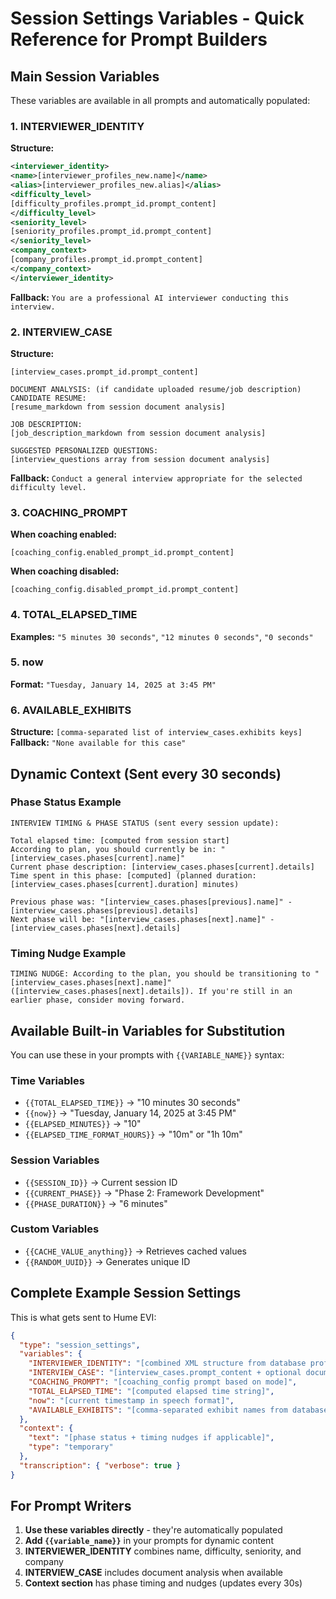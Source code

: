 # Session Settings Variables - Quick Reference for Prompt Builders

## Main Session Variables

These variables are available in all prompts and automatically populated:

### 1. INTERVIEWER_IDENTITY
**Structure:**
```xml
<interviewer_identity>
<name>[interviewer_profiles_new.name]</name>
<alias>[interviewer_profiles_new.alias]</alias>
<difficulty_level>
[difficulty_profiles.prompt_id.prompt_content]
</difficulty_level>
<seniority_level>
[seniority_profiles.prompt_id.prompt_content]
</seniority_level>
<company_context>
[company_profiles.prompt_id.prompt_content]
</company_context>
</interviewer_identity>
```

**Fallback:** `You are a professional AI interviewer conducting this interview.`

### 2. INTERVIEW_CASE
**Structure:**
```
[interview_cases.prompt_id.prompt_content]

DOCUMENT ANALYSIS: (if candidate uploaded resume/job description)
CANDIDATE RESUME:
[resume_markdown from session document analysis]

JOB DESCRIPTION:
[job_description_markdown from session document analysis]

SUGGESTED PERSONALIZED QUESTIONS:
[interview_questions array from session document analysis]
```

**Fallback:** `Conduct a general interview appropriate for the selected difficulty level.`

### 3. COACHING_PROMPT
**When coaching enabled:**
```
[coaching_config.enabled_prompt_id.prompt_content]
```

**When coaching disabled:**
```
[coaching_config.disabled_prompt_id.prompt_content]
```

### 4. TOTAL_ELAPSED_TIME
**Examples:** `"5 minutes 30 seconds"`, `"12 minutes 0 seconds"`, `"0 seconds"`

### 5. now
**Format:** `"Tuesday, January 14, 2025 at 3:45 PM"`

### 6. AVAILABLE_EXHIBITS
**Structure:** `[comma-separated list of interview_cases.exhibits keys]`
**Fallback:** `"None available for this case"`

## Dynamic Context (Sent every 30 seconds)

### Phase Status Example
```
INTERVIEW TIMING & PHASE STATUS (sent every session update):

Total elapsed time: [computed from session start]
According to plan, you should currently be in: "[interview_cases.phases[current].name]"
Current phase description: [interview_cases.phases[current].details]
Time spent in this phase: [computed] (planned duration: [interview_cases.phases[current].duration] minutes)

Previous phase was: "[interview_cases.phases[previous].name]" - [interview_cases.phases[previous].details]
Next phase will be: "[interview_cases.phases[next].name]" - [interview_cases.phases[next].details]
```

### Timing Nudge Example
```
TIMING NUDGE: According to the plan, you should be transitioning to "[interview_cases.phases[next].name]" ([interview_cases.phases[next].details]). If you're still in an earlier phase, consider moving forward.
```

## Available Built-in Variables for Substitution

You can use these in your prompts with `{{VARIABLE_NAME}}` syntax:

### Time Variables
- `{{TOTAL_ELAPSED_TIME}}` → "10 minutes 30 seconds"
- `{{now}}` → "Tuesday, January 14, 2025 at 3:45 PM"
- `{{ELAPSED_MINUTES}}` → "10"
- `{{ELAPSED_TIME_FORMAT_HOURS}}` → "10m" or "1h 10m"

### Session Variables
- `{{SESSION_ID}}` → Current session ID
- `{{CURRENT_PHASE}}` → "Phase 2: Framework Development"
- `{{PHASE_DURATION}}` → "6 minutes"

### Custom Variables
- `{{CACHE_VALUE_anything}}` → Retrieves cached values
- `{{RANDOM_UUID}}` → Generates unique ID

## Complete Example Session Settings

This is what gets sent to Hume EVI:

```json
{
  "type": "session_settings",
  "variables": {
    "INTERVIEWER_IDENTITY": "[combined XML structure from database profiles]",
    "INTERVIEW_CASE": "[interview_cases.prompt_content + optional document analysis]",
    "COACHING_PROMPT": "[coaching_config prompt based on mode]",
    "TOTAL_ELAPSED_TIME": "[computed elapsed time string]",
    "now": "[current timestamp in speech format]",
    "AVAILABLE_EXHIBITS": "[comma-separated exhibit names from database]"
  },
  "context": {
    "text": "[phase status + timing nudges if applicable]",
    "type": "temporary"
  },
  "transcription": { "verbose": true }
}
```

## For Prompt Writers

1. **Use these variables directly** - they're automatically populated
2. **Add `{{variable_name}}`** in your prompts for dynamic content
3. **INTERVIEWER_IDENTITY** combines name, difficulty, seniority, and company
4. **INTERVIEW_CASE** includes document analysis when available
5. **Context section** has phase timing and nudges (updates every 30s)
